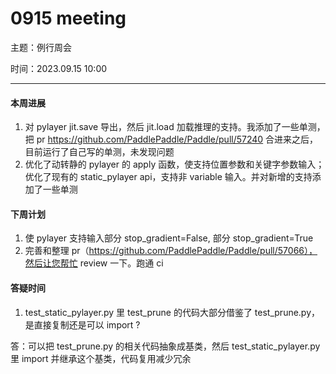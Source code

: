 # 0915 meeting

主题：例行周会

时间：2023.09.15 10:00



---

#### 本周进展

1. 对 pylayer jit.save 导出，然后 jit.load 加载推理的支持。我添加了一些单测，把 pr https://github.com/PaddlePaddle/Paddle/pull/57240 合进来之后，目前运行了自己写的单测，未发现问题
2. 优化了动转静的 pylayer 的 apply 函数，使支持位置参数和关键字参数输入；优化了现有的 static_pylayer api，支持非 variable 输入。并对新增的支持添加了一些单测



#### 下周计划

1. 使 pylayer 支持输入部分 stop_gradient=False, 部分 stop_gradient=True
1. 完善和整理 pr（https://github.com/PaddlePaddle/Paddle/pull/57066），然后让您帮忙 review 一下。跑通 ci



#### 答疑时间

1.   test_static_pylayer.py 里 test_prune 的代码大部分借鉴了 test_prune.py，是直接复制还是可以 import ?
   
   答：可以把 test_prune.py 的相关代码抽象成基类，然后 test_static_pylayer.py 里 import 并继承这个基类，代码复用减少冗余
